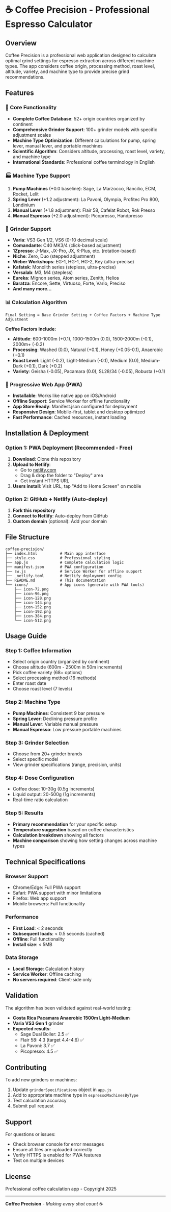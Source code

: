 # ☕ Coffee Precision - Professional Espresso Calculator

## Overview
Coffee Precision is a professional web application designed to calculate optimal grind settings for espresso extraction across different machine types. The app considers coffee origin, processing method, roast level, altitude, variety, and machine type to provide precise grind recommendations.

## Features

### 🎯 Core Functionality
- **Complete Coffee Database**: 52+ origin countries organized by continent
- **Comprehensive Grinder Support**: 100+ grinder models with specific adjustment scales
- **Machine Type Optimization**: Different calculations for pump, spring lever, manual lever, and portable machines
- **Scientific Algorithm**: Considers altitude, processing, roast level, variety, and machine type
- **International Standards**: Professional coffee terminology in English

### 🏭 Machine Type Support
1. **Pump Machines** (+0.0 baseline): Sage, La Marzocco, Rancilio, ECM, Rocket, Lelit
2. **Spring Lever** (+1.2 adjustment): La Pavoni, Olympia, Profitec Pro 800, Londinium
3. **Manual Lever** (+1.8 adjustment): Flair 58, Cafelat Robot, Rok Presso
4. **Manual Espresso** (+2.0 adjustment): Picopresso, Handpresso

### 🔧 Grinder Support
- **Varia**: VS3 Gen 1/2, VS6 (0-10 decimal scale)
- **Comandante**: C40 MK3/4 (click-based adjustment)
- **1Zpresso**: J-Max, JX-Pro, JX, K-Plus, etc. (rotation-based)
- **Niche**: Zero, Duo (stepped adjustment)
- **Weber Workshops**: EG-1, HG-1, HG-2, Key (ultra-precise)
- **Kafatek**: Monolith series (stepless, ultra-precise)
- **Versalab**: M3, M4 (stepless)
- **Eureka**: Mignon series, Atom series, Zenith, Helios
- **Baratza**: Encore, Sette, Virtuoso, Forte, Vario, Preciso
- **And many more...**

### 📊 Calculation Algorithm
```
Final Setting = Base Grinder Setting + Coffee Factors + Machine Type Adjustment
```

**Coffee Factors Include:**
- **Altitude**: 600-1000m (+0.1), 1000-1500m (0.0), 1500-2000m (-0.1), 2000m+ (-0.2)
- **Processing**: Washed (0.0), Natural (+0.1), Honey (+0.05-0.1), Anaerobic (+0.1)
- **Roast Level**: Light (-0.2), Light-Medium (-0.1), Medium (0.0), Medium-Dark (+0.1), Dark (+0.2)
- **Variety**: Geisha (-0.05), Pacamara (0.0), SL28/34 (-0.05), Robusta (+0.1)

### 📱 Progressive Web App (PWA)
- **Installable**: Works like native app on iOS/Android
- **Offline Support**: Service Worker for offline functionality
- **App Store Ready**: Manifest.json configured for deployment
- **Responsive Design**: Mobile-first, tablet and desktop optimized
- **Fast Performance**: Cached resources, instant loading

## Installation & Deployment

### Option 1: PWA Deployment (Recommended - Free)
1. **Download**: Clone this repository
2. **Upload to Netlify**: 
   - Go to [netlify.com](https://netlify.com)
   - Drag & drop the folder to "Deploy" area
   - Get instant HTTPS URL
3. **Users install**: Visit URL, tap "Add to Home Screen" on mobile

### Option 2: GitHub + Netlify (Auto-deploy)
1. **Fork this repository**
2. **Connect to Netlify**: Auto-deploy from GitHub
3. **Custom domain** (optional): Add your domain

## File Structure
```
coffee-precision/
├── index.html          # Main app interface
├── style.css           # Professional styling
├── app.js              # Complete calculation logic
├── manifest.json       # PWA configuration
├── sw.js               # Service Worker for offline support
├── _netlify.toml       # Netlify deployment config
├── README.md           # This documentation
└── icons/              # App icons (generate with PWA tools)
    ├── icon-72.png
    ├── icon-96.png
    ├── icon-128.png
    ├── icon-144.png
    ├── icon-152.png
    ├── icon-192.png
    ├── icon-384.png
    └── icon-512.png
```

## Usage Guide

### Step 1: Coffee Information
- Select origin country (organized by continent)
- Choose altitude (600m - 2500m in 50m increments)
- Pick coffee variety (68+ options)
- Select processing method (16 methods)
- Enter roast date
- Choose roast level (7 levels)

### Step 2: Machine Type
- **Pump Machines**: Consistent 9 bar pressure
- **Spring Lever**: Declining pressure profile
- **Manual Lever**: Variable manual pressure
- **Manual Espresso**: Low pressure portable machines

### Step 3: Grinder Selection
- Choose from 20+ grinder brands
- Select specific model
- View grinder specifications (range, precision, units)

### Step 4: Dose Configuration
- Coffee dose: 10-30g (0.5g increments)
- Liquid output: 20-500g (1g increments)
- Real-time ratio calculation

### Step 5: Results
- **Primary recommendation** for your specific setup
- **Temperature suggestion** based on coffee characteristics
- **Calculation breakdown** showing all factors
- **Machine comparison** showing how setting changes across machine types

## Technical Specifications

### Browser Support
- Chrome/Edge: Full PWA support
- Safari: PWA support with minor limitations
- Firefox: Web app support
- Mobile browsers: Full functionality

### Performance
- **First Load**: < 2 seconds
- **Subsequent loads**: < 0.5 seconds (cached)
- **Offline**: Full functionality
- **Install size**: < 5MB

### Data Storage
- **Local Storage**: Calculation history
- **Service Worker**: Offline caching
- **No servers required**: Client-side only

## Validation

The algorithm has been validated against real-world testing:
- **Costa Rica Pacamara Anaerobic 1500m Light-Medium**
- **Varia VS3 Gen 1** grinder
- **Expected results**:
  - Sage Dual Boiler: 2.5 ✅
  - Flair 58: 4.3 (target 4.4-4.6) ✅
  - La Pavoni: 3.7 ✅
  - Picopresso: 4.5 ✅

## Contributing

To add new grinders or machines:
1. Update `grinderSpecifications` object in `app.js`
2. Add to appropriate machine type in `espressoMachinesByType`
3. Test calculation accuracy
4. Submit pull request

## Support

For questions or issues:
- Check browser console for error messages
- Ensure all files are uploaded correctly
- Verify HTTPS is enabled for PWA features
- Test on multiple devices

## License

Professional coffee calculation app - Copyright 2025

---

**Coffee Precision** - *Making every shot count* ☕